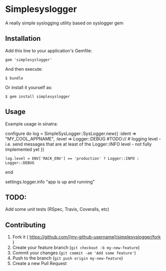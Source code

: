 # Simplesyslogger

A really simple syslogging utility based on syslogger gem

## Installation

Add this line to your application's Gemfile:

    gem 'simplesyslogger'

And then execute:

    $ bundle

Or install it yourself as:

    $ gem install simplesyslogger

## Usage

Example usage in sinatra:

configure do
	log = SimpleSysLogger::SysLogger.new({
	    :ident => "MY_COOL_APPNAME",
	    :level => Logger::DEBUG #TODO:// # logging level - i.e. send messages that are at least of the Logger::INFO level - not fully implemented yet
	    })

	log.level = ENV['RACK_ENV'] == 'production' ? Logger::INFO : Logger::DEBUG
end

settings.logger.info "app is up and running"

## TODO:

Add some unit tests (RSpec, Travis, Coveralls, etc)


## Contributing

1. Fork it ( https://github.com/[my-github-username]/simplesyslogger/fork )
2. Create your feature branch (`git checkout -b my-new-feature`)
3. Commit your changes (`git commit -am 'Add some feature'`)
4. Push to the branch (`git push origin my-new-feature`)
5. Create a new Pull Request
